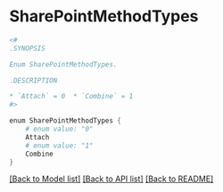 # SharePointMethodTypes
```powershell
<#
.SYNOPSIS

Enum SharePointMethodTypes.

.DESCRIPTION

* `Attach` = 0  * `Combine` = 1  
#>

enum SharePointMethodTypes {
    # enum value: "0"
    Attach
    # enum value: "1"
    Combine
}
```


[[Back to Model list]](../README.md#documentation-for-models) [[Back to API list]](../README.md#documentation-for-api-endpoints) [[Back to README]](../README.md)
